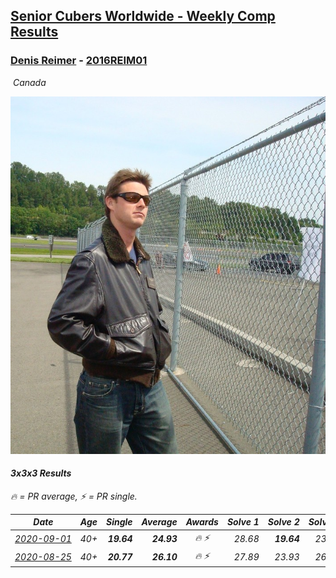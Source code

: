 <style>table {white-space: nowrap;}</style>
<link rel="stylesheet" type="text/css" href="/scw-comp/css/flags.css" />

## [Senior Cubers Worldwide - Weekly Comp Results](/scw-comp/results/)
### [Denis Reimer](README.md) - [2016REIM01](https://www.worldcubeassociation.org/persons/2016REIM01?event=333)

<i class="flag flag-CA" />&nbsp;Canada

![Denis Reimer](1593979826.jpeg)

#### 3x3x3 Results

<span style="white-space: nowrap;">🔥 = PR average</span>, <span style="white-space: nowrap;">⚡ = PR single</span>.

| Date | Age | Single | Average | Awards | Solve 1 | Solve 2 | Solve 3 | Solve 4 | Solve 5 | Video |
| :--: | :--: | --: | --: | :--: | --: | --: | --: | --: | --: | :-- |
| [2020-09-01](../../results/2020-09-01/333.md) | 40+ | **19.64** | **24.93** | 🔥 ⚡ | 28.68 | **19.64** | 23.88 | 22.24 | 34.36 | [Desktop](https://www.facebook.com/denis.reimer.5473/videos/660190307925931) / [Mobile](https://m.facebook.com/denis.reimer.5473/videos/660190307925931) |
| [2020-08-25](../../results/2020-08-25/333.md) | 40+ | **20.77** | **26.10** | 🔥 ⚡ | 27.89 | 23.93 | 26.49 | 28.18 | **20.77** | [Desktop](https://www.facebook.com/denis.reimer.5473/videos/655086878436274) / [Mobile](https://m.facebook.com/denis.reimer.5473/videos/655086878436274) |


<!-- Global site tag (gtag.js) - Google Analytics -->
<script async src="https://www.googletagmanager.com/gtag/js?id=UA-86348435-3"></script>
<script>window.dataLayer = window.dataLayer || []; function gtag() {dataLayer.push(arguments);} gtag('js', new Date()); gtag('config', 'UA-86348435-3');</script>

